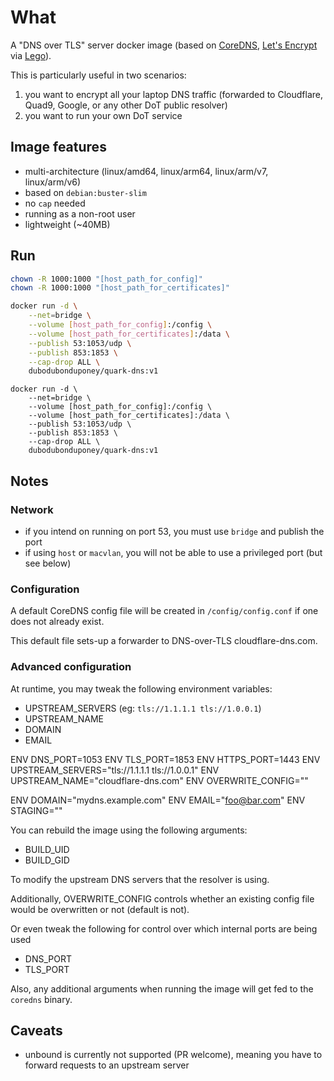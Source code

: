 # What

A "DNS over TLS" server docker image (based on [CoreDNS](https://coredns.io/), [Let's Encrypt](https://letsencrypt.org/) via [Lego](https://github.com/go-acme/lego)).

This is particularly useful in two scenarios:

 1. you want to encrypt all your laptop DNS traffic (forwarded to Cloudflare, Quad9, Google, or any other DoT public resolver)
 1. you want to run your own DoT service

## Image features

 * multi-architecture (linux/amd64, linux/arm64, linux/arm/v7, linux/arm/v6)
 * based on `debian:buster-slim`
 * no `cap` needed
 * running as a non-root user
 * lightweight (~40MB)

## Run

```bash
chown -R 1000:1000 "[host_path_for_config]"
chown -R 1000:1000 "[host_path_for_certificates]"

docker run -d \
    --net=bridge \
    --volume [host_path_for_config]:/config \
    --volume [host_path_for_certificates]:/data \
    --publish 53:1053/udp \
    --publish 853:1853 \
    --cap-drop ALL \
    dubodubonduponey/quark-dns:v1
```

```
docker run -d \
    --net=bridge \
    --volume [host_path_for_config]:/config \
    --volume [host_path_for_certificates]:/data \
    --publish 53:1053/udp \
    --publish 853:1853 \
    --cap-drop ALL \
    dubodubonduponey/quark-dns:v1
```


## Notes

### Network

 * if you intend on running on port 53, you must use `bridge` and publish the port
 * if using `host` or `macvlan`, you will not be able to use a privileged port (but see below)

### Configuration

A default CoreDNS config file will be created in `/config/config.conf` if one does not already exist.

This default file sets-up a forwarder to DNS-over-TLS cloudflare-dns.com.

### Advanced configuration

At runtime, you may tweak the following environment variables:

 * UPSTREAM_SERVERS (eg: `tls://1.1.1.1 tls://1.0.0.1`)
 * UPSTREAM_NAME
 * DOMAIN
 * EMAIL

ENV         DNS_PORT=1053
ENV         TLS_PORT=1853
ENV         HTTPS_PORT=1443
ENV         UPSTREAM_SERVERS="tls://1.1.1.1 tls://1.0.0.1"
ENV         UPSTREAM_NAME="cloudflare-dns.com"
ENV         OVERWRITE_CONFIG=""

ENV         DOMAIN="mydns.example.com"
ENV         EMAIL="foo@bar.com"
ENV         STAGING=""


You can rebuild the image using the following arguments:

 * BUILD_UID
 * BUILD_GID

To modify the upstream DNS servers that the resolver is using.

Additionally, OVERWRITE_CONFIG controls whether an existing config file would be overwritten or not (default is not).

Or even tweak the following for control over which internal ports are being used

 * DNS_PORT
 * TLS_PORT

Also, any additional arguments when running the image will get fed to the `coredns` binary.

## Caveats

* unbound is currently not supported (PR welcome), meaning you have to forward requests to an upstream server
